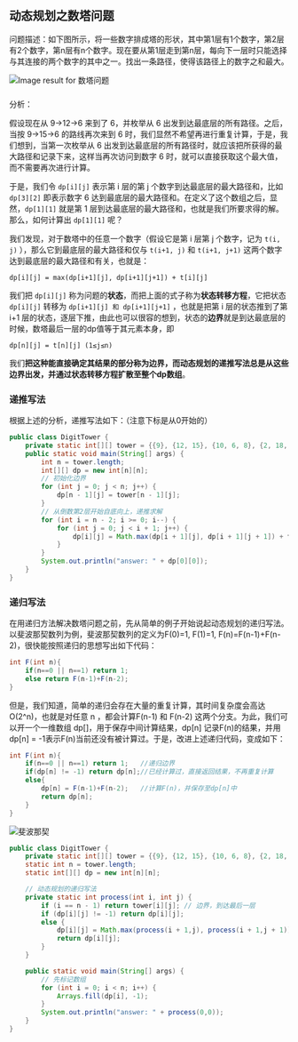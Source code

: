 ## 动态规划之数塔问题

问题描述：如下图所示，将一些数字排成塔的形状，其中第1层有1个数字，第2层有2个数字，第n层有n个数字。现在要从第1层走到第n层，每向下一层时只能选择与其连接的两个数字的其中之一。找出一条路径，使得该路径上的数字之和最大。

![Image result for 数塔问题](https://tse4-mm.cn.bing.net/th/id/OIP.12AIdtEKQnRlIVPkjybL3wAAAA?w=273&h=160&c=7&o=5&dpr=1.1&pid=1.7)

### 

分析：

假设现在从 9->12->6 来到了 6，并枚举从 6 出发到达最底层的所有路径。之后，当按 9->15->6 的路线再次来到 6 时，我们显然不希望再进行重复计算，于是，我们想到，当第一次枚举从 6 出发到达最底层的所有路径时，就应该把所获得的最大路径和记录下来，这样当再次访问到数字 6 时，就可以直接获取这个最大值，而不需要再次进行计算。

于是，我们令 `dp[i][j]`  表示第 i 层的第 j 个数字到达最底层的最大路径和，比如 `dp[3][2]` 即表示数字 6 达到最底层的最大路径和。在定义了这个数组之后，显然，`dp[1][1]` 就是第 1 层到达最底层的最大路径和，也就是我们所要求得的解。那么，如何计算出 `dp[1][1]` 呢？

我们发现，对于数塔中的任意一个数字（假设它是第 i 层第 j 个数字，记为 `t(i, j)` ），那么它到最底层的最大路径和仅与 `t(i+1, j)` 和 `t(i+1, j+1)` 这两个数字达到最底层的最大路径和有关，也就是：

```shell
dp[i][j] = max(dp[i+1][j], dp[i+1][j+1]) + t[i][j]
```

我们把 `dp[i][j]` 称为问题的**状态**，而把上面的式子称为**状态转移方程**，它把状态 `dp[i][j]` 转移为 `dp[i+1][j] 和 dp[i+1][j+1]` ，也就是把第 i 层的状态推到了第 i+1 层的状态，逐层下推，由此也可以很容的想到，状态的**边界**就是到达最底层的时候，数塔最后一层的dp值等于其元素本身，即

```shell
dp[n][j] = t[n][j] (1≤j≤n)
```

我们**把这种能直接确定其结果的部分称为边界，而动态规划的递推写法总是从这些边界出发，并通过状态转移方程扩散至整个dp数组**。

### 递推写法

根据上述的分析，递推写法如下：（注意下标是从0开始的）

```java
public class DigitTower {
    private static int[][] tower = {{9}, {12, 15}, {10, 6, 8}, {2, 18, 9, 5}, {19, 7, 10, 4, 16}};
    public static void main(String[] args) {
        int n = tower.length;
        int[][] dp = new int[n][n];
        // 初始化边界
        for (int j = 0; j < n; j++) {
            dp[n - 1][j] = tower[n - 1][j];
        }
        // 从倒数第2层开始自底向上，递推求解
        for (int i = n - 2; i >= 0; i--) {
            for (int j = 0; j < i + 1; j++) {
                dp[i][j] = Math.max(dp[i + 1][j], dp[i + 1][j + 1]) + tower[i][j];
            }
        }
        System.out.println("answer: " + dp[0][0]);
    }
}
```



### 递归写法

在用递归方法解决数塔问题之前，先从简单的例子开始说起动态规划的递归写法。以斐波那契数列为例，斐波那契数列的定义为F(0)=1, F(1)=1, F(n)=F(n-1)+F(n-2)，很快能按照递归的思想写出如下代码：

```java
int F(int n){
	if(n==0 || n==1) return 1;
	else return F(n-1)+F(n-2);
}
```

但是，我们知道，简单的递归会存在大量的重复计算，其时间复杂度会高达O(2^n)，也就是对任意 n ，都会计算F(n-1) 和 F(n-2) 这两个分支。为此，我们可以开一个一维数组 dp[]，用于保存中间计算结果，dp[n] 记录F(n)的结果，并用dp[n] = -1表示F(n)当前还没有被计算过。于是，改进上述递归代码，变成如下：

```java
int F(int n){
	if(n==0 || n==1) return 1;   //递归边界
	if(dp[n] != -1) return dp[n];//已经计算过，直接返回结果，不再重复计算
	else{
    	dp[n] = F(n-1)+F(n-2);   //计算F(n)，并保存至dp[n]中
    	return dp[n];
	}
}
```



![斐波那契](https://github.com/kkBill/algorithm/blob/master/img/Fibonacci.jpg)









```java
public class DigitTower {
    private static int[][] tower = {{9}, {12, 15}, {10, 6, 8}, {2, 18, 9, 5}, {19, 7, 10, 4, 16}};
    static int n = tower.length;
    static int[][] dp = new int[n][n];

    // 动态规划的递归写法
    private static int process(int i, int j) {
        if (i == n - 1) return tower[i][j]; // 边界，到达最后一层
        if (dp[i][j] != -1) return dp[i][j];
        else {
            dp[i][j] = Math.max(process(i + 1,j), process(i + 1,j + 1))+ tower[i][j];
            return dp[i][j];
        }
    }

    public static void main(String[] args) {
        // 先标记数组
        for (int i = 0; i < n; i++) {
            Arrays.fill(dp[i], -1);
        }
        System.out.println("answer: " + process(0,0));
    }
}
```



